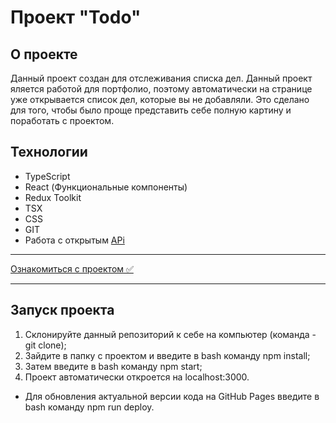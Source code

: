 # Проект "Todo"

## О проекте

Данный проект создан для отслеживания списка дел. Данный проект 
яляется работой для портфолио, поэтому автоматически на странице
уже открывается список дел, которые вы не добавляли. 
Это сделано для того, чтобы было проще представить себе
полную картину и поработать с проектом.

## Технологии 

* TypeScript
* React (Функциональные компоненты)
* Redux Toolkit
* TSX
* CSS
* GIT
* Работа с открытым [APi](https://jsonplaceholder.typicode.com/)

___

[Ознакомиться с проектом ✅](https://mariamantusova.github.io/todos/)
___

## Запуск проекта

1. Склонируйте данный репозиторий к себе на компьютер (команда - git clone);
2. Зайдите в папку с проектом и введите в bash команду npm install;
3. Затем введите в bash команду npm start;
4. Проект автоматически откроется на localhost:3000.

* Для обновления актуальной версии кода на GitHub Pages введите в bash команду npm run deploy.
